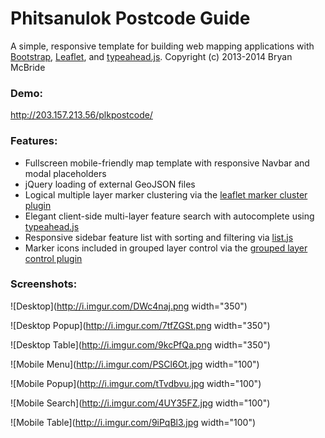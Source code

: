 Phitsanulok Postcode Guide
========

A simple, responsive template for building web mapping applications with [Bootstrap](http://getbootstrap.com/), [Leaflet](http://leafletjs.com/), and [typeahead.js](http://twitter.github.io/typeahead.js/).
Copyright (c) 2013-2014 Bryan McBride

### Demo:
http://203.157.213.56/plkpostcode/

### Features:
* Fullscreen mobile-friendly map template with responsive Navbar and modal placeholders
* jQuery loading of external GeoJSON files
* Logical multiple layer marker clustering via the [leaflet marker cluster plugin](https://github.com/Leaflet/Leaflet.markercluster)
* Elegant client-side multi-layer feature search with autocomplete using [typeahead.js](http://twitter.github.io/typeahead.js/)
* Responsive sidebar feature list with sorting and filtering via [list.js](http://listjs.com/)
* Marker icons included in grouped layer control via the [grouped layer control plugin](https://github.com/ismyrnow/Leaflet.groupedlayercontrol)

### Screenshots:
![Desktop](http://i.imgur.com/DWc4naj.png width="350")

![Desktop Popup](http://i.imgur.com/7tfZGSt.png width="350")

![Desktop Table](http://i.imgur.com/9kcPfQa.png width="350")

![Mobile Menu](http://i.imgur.com/PSCl6Ot.jpg width="100")

![Mobile Popup](http://i.imgur.com/tTvdbvu.jpg width="100")

![Mobile Search](http://i.imgur.com/4UY35FZ.jpg width="100")

![Mobile Table](http://i.imgur.com/9iPqBl3.jpg width="100")
